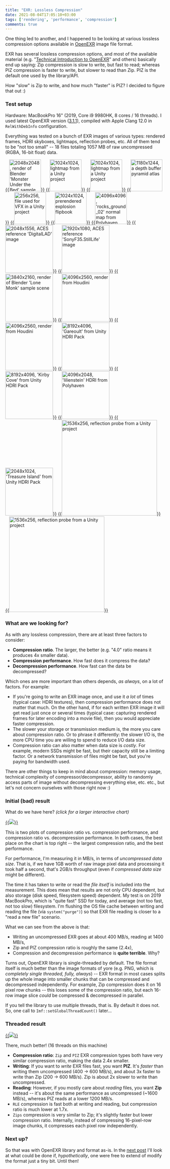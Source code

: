 ```yaml
---
title: "EXR: Lossless Compression"
date: 2021-08-04T17:05:10+03:00
tags: ['rendering', 'performance', 'compression']
comments: true
---
```


One thing led to another, and I happened to be looking at various lossless compression options available in
[OpenEXR](https://en.wikipedia.org/wiki/OpenEXR) image file format.

EXR has several lossless compression options, and most of the available material (e.g.
"[Technical Introduction to OpenEXR](https://www.openexr.com/documentation/TechnicalIntroduction.pdf)" and others)
basically end up saying: Zip compression is slow to write, but fast to read; whereas PIZ compression is faster to
write, but slower to read than Zip. PIZ is the default one used by the library/API.

How "slow" is Zip to write, and how much "faster" is PIZ? I decided to figure that out :)

### Test setup

Hardware: MacBookPro 16" (2019, Core i9 9980HK, 8 cores / 16 threads). I used latest OpenEXR version
([3.1.1](https://github.com/AcademySoftwareFoundation/openexr/releases/tag/v3.1.1)),
compiled with Apple Clang 12.0 in `RelWithDebInfo` configuration.

Everything was tested on a bunch of EXR images of various types: rendered frames, HDRI skyboxes, lightmaps,
reflection probes, etc. All of them tend to be "not too small" -- 18 files totaling 1057 MB of raw uncompressed
(RGBA, 16-bit float) data.

[{{<img src="/img/blog/2021/exr/tnRender2.png" width="100px" title="2048x2048, render of Blender 'Monster Under the Bed' sample scene">}}](/img/blog/2021/exr/tnRender2.png)
[{{<img src="/img/blog/2021/exr/tnLightmap1.png" width="100px" title="1024x1024, lightmap from a Unity project">}}](/img/blog/2021/exr/tnLightmap1.png)
[{{<img src="/img/blog/2021/exr/tnLightmap2.png" width="100px" title="1024x1024, lightmap from a Unity project">}}](/img/blog/2021/exr/tnLightmap2.png)
[{{<img src="/img/blog/2021/exr/tnFxDepth.png" width="100px" title="1180x1244, a depth buffer pyramid atlas">}}](/img/blog/2021/exr/tnFxDepth.png)
[{{<img src="/img/blog/2021/exr/tnFxDistort.png" width="100px" title="256x256, file used for VFX in a Unity project">}}](/img/blog/2021/exr/tnFxDistort.png)
[{{<img src="/img/blog/2021/exr/tnFxExplosion.png" width="100px" title="1024x1024, prerendered explosion flipbook">}}](/img/blog/2021/exr/tnFxExplosion.png)
[{{<img src="/img/blog/2021/exr/tnNormal.png" width="100px" title="4096x4096, 'rocks_ground_02' normal map from Polyhaven">}}](/img/blog/2021/exr/tnNormal.png)
[{{<img src="/img/blog/2021/exr/tnPhotoDLAD.png" width="150px" title="2048x1556, ACES reference 'DigitalLAD' image">}}](/img/blog/2021/exr/tnPhotoDLAD.png)
[{{<img src="/img/blog/2021/exr/tnPhotoStillLife.png" width="150px" title="1920x1080, ACES reference 'SonyF35.StillLife' image">}}](/img/blog/2021/exr/tnPhotoStillLife.png)
[{{<img src="/img/blog/2021/exr/tnRender1.png" width="150px" title="3840x2160, render of Blender 'Lone Monk' sample scene">}}](/img/blog/2021/exr/tnRender1.png)
[{{<img src="/img/blog/2021/exr/tnRender3.png" width="150px" title="4096x2560, render from Houdini">}}](/img/blog/2021/exr/tnRender3.png)
[{{<img src="/img/blog/2021/exr/tnRender4.png" width="150px" title="4096x2560, render from Houdini">}}](/img/blog/2021/exr/tnRender4.png)
[{{<img src="/img/blog/2021/exr/tnSky1.png" width="150px" title="8192x4096, 'Gareoult' from Unity HDRI Pack">}}](/img/blog/2021/exr/tnSky1.png)
[{{<img src="/img/blog/2021/exr/tnSky2.png" width="150px" title="8192x4096, 'Kirby Cove' from Unity HDRI Pack">}}](/img/blog/2021/exr/tnSky2.png)
[{{<img src="/img/blog/2021/exr/tnSky3.png" width="150px" title="4096x2048, 'lilienstein' HDRI from Polyhaven">}}](/img/blog/2021/exr/tnSky3.png)
[{{<img src="/img/blog/2021/exr/tnSky4.png" width="150px" title="2048x1024, 'Treasure Island' from Unity HDRI Pack">}}](/img/blog/2021/exr/tnSky4.png)
[{{<img src="/img/blog/2021/exr/tnRefl1.png" width="300px" title="1536x256, reflection probe from a Unity project">}}](/img/blog/2021/exr/tnRefl1.png)
[{{<img src="/img/blog/2021/exr/tnRefl2.png" width="300px" title="1536x256, reflection probe from a Unity project">}}](/img/blog/2021/exr/tnRefl2.png)


### What are we looking for?

As with any lossless compression, there are at least three factors to consider:

* **Compression ratio**. The larger, the better (e.g. "4.0" ratio means it produces 4x smaller data).
* **Compression performance**. How fast does it compress the data?
* **Decompression performance**. How fast can the data be decompressed?

Which ones are more important than others depends, *as always*, on a lot of factors. For example:

* If you're going to write an EXR image once, and use it *a lot* of times (typical case: HDRI textures), then compression
  performance does not matter that much. On the other hand, if for each written EXR image it will get read just
  once or several times (typical case: capturing rendered frames for later encoding into a movie file), then you
  would appreciate faster compression.
* The slower your storage or transmission medium is, the more you care about compression ratio. Or to phrase it differently:
  the slower I/O is, the more CPU time you are willing to spend to reduce I/O data size.
* Compression ratio can also matter when data size is *costly*. For example, modern SSDs might be fast, but their capacity
  still be a limiting factor. Or a network transmission of files might be fast, but you're paying for bandwidth used.

There are other things to keep in mind about compression: memory usage, technical complexity of compressor/decompressor,
ability to randomly access parts of image without decompressing everything else,
etc. etc., but let's not concern ourselves with those right now :)


### Initial (bad) result

What do we have here? *(click for a larger interactive chart)*

[{{<img src="/img/blog/2021/exr/exr01-initial.png">}}](/img/blog/2021/exr/exr01-initial.html)

This is two plots of compression ratio vs. compression performance, and compression ratio vs. decompression performance.
In both cases, the best place on the chart is top right -- the largest compression ratio, and the best performance.

For performance, I'm measuring it in MB/s, in terms of *uncompressed data size*. That is, if we have 1GB worth of raw image
pixel data and processing it took half a second, that's 2GB/s throughput (even if *compressed data size* might be different).

The time it has taken to write or read the *file itself* is included into the measurement. This does mean that
results are not only CPU dependent, but also storage (disk speed, filesystem speed) dependent. My test is on 2019
MacBookPro, which is "quite fast" SSD for today, and average (not too fast, not too slow) filesystem. I'm flushing the
OS file cache between writing and reading the file (via `system("purge")`) so that EXR file reading is closer to a
"read a new file" scenario.

What we can see from the above is that:

* Writing an uncompressed EXR goes at about 400 MB/s, reading at 1400 MB/s,
* Zip and PIZ compression ratio is roughly the same (2.4x),
* Compression and decompression performance is **quite terrible**. Why?

Turns out, OpenEXR library is single-threaded by default. The file format itself is much better than the image formats of yore
(e.g. PNG, which is *completely single threaded, fully, always*) -- EXR format in most cases splits up the whole image into smaller
chunks that can be compressed and decompressed independently. For example, Zip compression does it on 16 pixel row chunks --
this loses some of the compression ratio, but each 16-row image slice *could* be compressed & decompressed in parallel.

If you tell the library to use multiple threads, that is. By default it does not. So, one call to
`Imf::setGlobalThreadCount()` later...


### Threaded result

[{{<img src="/img/blog/2021/exr/exr02-threaded.png">}}](/img/blog/2021/exr/exr02-threaded.html)

There, much better! (16 threads on this machine)

* **Compression ratio**: `Zip` and `PIZ` EXR compression types both have very similar compression ratio, making the data 2.4x smaller.
* **Writing**: If you want to *write* EXR files fast, you want **PIZ**. It's *faster* than writing them uncompressed (400 -> 600 MB/s),
  and about 3x faster to write than Zip (200 -> 600 MB/s). Zip is about 2x slower to write than uncompressed.
* **Reading**: However, if you mostly care about *reading* files, you want **Zip** instead --
  it's about the same performance as uncompressed (~1600 MB/s), whereas PIZ reads at a lower 1200 MB/s.
* `RLE` compression is fast both at writing and reading, but compression ratio is much lower at 1.7x.
* `Zips` compression is very similar to Zip; it's slightly faster but lower compression ratio. Internally, instead of compressing
16-pixel-row image chunks, it compresses each pixel row independently.


### Next up?

So that was with OpenEXR library and format as-is. In the [next post](/blog/2021/08/05/EXR-Zip-compression-levels/) I'll look at what could be done if, *hypothetically*, one were free to extend of modify the format just a tiny bit. Until then!

